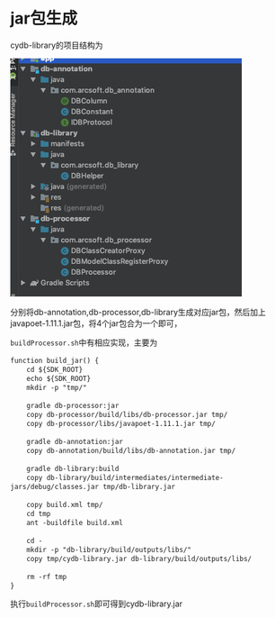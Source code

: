 # jar包生成

cydb-library的项目结构为

![image-20191030164442300](../pic/image-library.png)

分别将db-annotation,db-processor,db-library生成对应jar包，然后加上javapoet-1.11.1.jar包，将4个jar包合为一个即可，

`buildProcessor.sh`中有相应实现，主要为

```shell
function build_jar() {
    cd ${SDK_ROOT}
    echo ${SDK_ROOT}
    mkdir -p "tmp/"

    gradle db-processor:jar
    copy db-processor/build/libs/db-processor.jar tmp/
    copy db-processor/libs/javapoet-1.11.1.jar tmp/

    gradle db-annotation:jar
    copy db-annotation/build/libs/db-annotation.jar tmp/

    gradle db-library:build
    copy db-library/build/intermediates/intermediate-jars/debug/classes.jar tmp/db-library.jar

    copy build.xml tmp/
    cd tmp
    ant -buildfile build.xml

    cd -
    mkdir -p "db-library/build/outputs/libs/"
    copy tmp/cydb-library.jar db-library/build/outputs/libs/

    rm -rf tmp
}
```

执行`buildProcessor.sh`即可得到cydb-library.jar